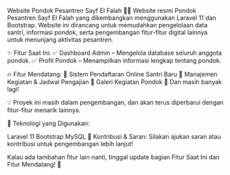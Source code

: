 Website Pondok Pesantren Sayf El Falah 🌿📖
Website resmi Pondok Pesantren Sayf El Falah yang dikembangkan menggunakan Laravel 11 dan Bootstrap. Website ini dirancang untuk memudahkan pengelolaan data santri, informasi pondok, serta pengembangan fitur-fitur digital lainnya untuk menunjang aktivitas pesantren.

✨ Fitur Saat Ini:
✅ Dashboard Admin – Mengelola database seluruh anggota pondok.
✅ Profil Pondok – Menampilkan informasi lengkap tentang pondok.

🔥 Fitur Mendatang:
🚀 Sistem Pendaftaran Online Santri Baru
🚀 Manajemen Kegiatan & Jadwal Pengajian
🚀 Galeri Kegiatan Pondok
🚀 Dan masih banyak lagi!

💡 Proyek ini masih dalam pengembangan, dan akan terus diperbarui dengan fitur-fitur menarik lainnya.

📌 Teknologi yang Digunakan:

Laravel 11
Bootstrap
MySQL
📩 Kontribusi & Saran:
Silakan ajukan saran atau kontribusi untuk pengembangan lebih lanjut!

Kalau ada tambahan fitur lain nanti, tinggal update bagian Fitur Saat Ini dan Fitur Mendatang! 🚀
